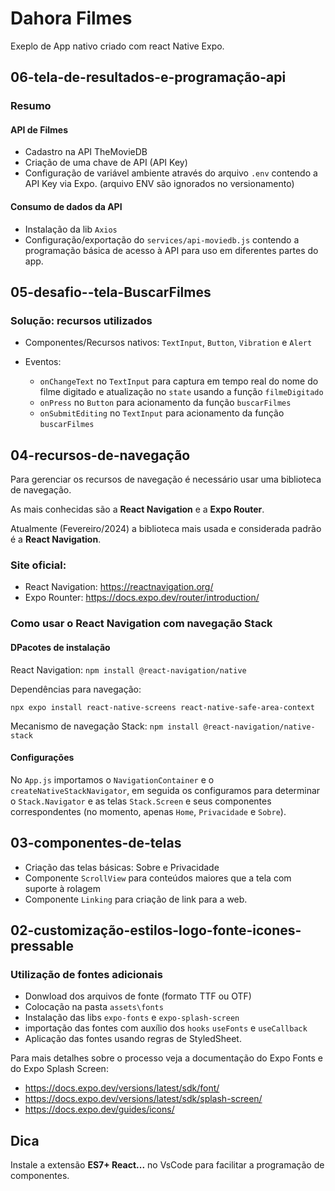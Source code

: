 # Dahora Filmes

Exeplo de App nativo criado com react Native Expo.

## 06-tela-de-resultados-e-programação-api

### Resumo

#### API de Filmes

- Cadastro na API TheMovieDB
- Criação de uma chave de API (API Key)
- Configuração de variável ambiente através do arquivo `.env` contendo a API Key via Expo. (arquivo ENV são ignorados no versionamento)

#### Consumo de dados da API

- Instalação da lib `Axios`
- Configuração/exportação do `services/api-moviedb.js` contendo a programação básica de acesso à API para uso em diferentes partes do app.

## 05-desafio--tela-BuscarFilmes

### Solução: recursos utilizados

- Componentes/Recursos nativos: `TextInput`, `Button`, `Vibration` e `Alert`

- Eventos:
  - `onChangeText` no `TextInput` para captura em tempo real do nome do filme digitado e atualização no `state` usando a função `filmeDigitado`
  - `onPress` no `Button` para acionamento da função `buscarFilmes`
  - `onSubmitEditing` no `TextInput` para acionamento da função `buscarFilmes`

## 04-recursos-de-navegação

Para gerenciar os recursos de navegação é necessário usar uma biblioteca de navegação.

As mais conhecidas são a **React Navigation** e a **Expo Router**.

Atualmente (Fevereiro/2024) a biblioteca mais usada e considerada padrão é a **React Navigation**.

### Site oficial:

- React Navigation: https://reactnavigation.org/
- Expo Rounter: https://docs.expo.dev/router/introduction/

### Como usar o React Navigation com navegação Stack

#### DPacotes de instalação

React Navigation: `npm install @react-navigation/native`

Dependências para navegação:

`npx expo install react-native-screens react-native-safe-area-context`

Mecanismo de navegação Stack: `npm install @react-navigation/native-stack`

#### Configurações

No `App.js` importamos o `NavigationContainer` e o `createNativeStackNavigator`, em seguida os configuramos para determinar o `Stack.Navigator` e as telas `Stack.Screen` e seus componentes correspondentes (no momento, apenas `Home`, `Privacidade` e `Sobre`).

## 03-componentes-de-telas

- Criação das telas básicas: Sobre e Privacidade
- Componente `ScrollView` para conteúdos maiores que a tela com suporte à rolagem
- Componente `Linking` para criação de link para a web.

## 02-customização-estilos-logo-fonte-icones-pressable

### Utilização de fontes adicionais

- Donwload dos arquivos de fonte (formato TTF ou OTF)
- Colocação na pasta `assets\fonts`
- Instalação das libs `expo-fonts` e `expo-splash-screen`
- importação das fontes com auxílio dos `hooks` `useFonts` e `useCallback`
- Aplicação das fontes usando regras de StyledSheet.

Para mais detalhes sobre o processo veja a documentação do Expo Fonts e do Expo Splash Screen:

- https://docs.expo.dev/versions/latest/sdk/font/
- https://docs.expo.dev/versions/latest/sdk/splash-screen/
- https://docs.expo.dev/guides/icons/

## Dica

Instale a extensão **ES7+ React...** no VsCode para facilitar a programação de componentes.
